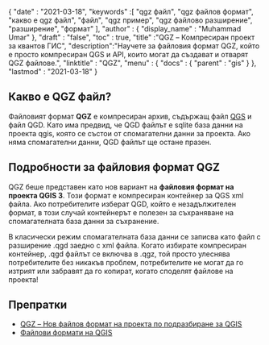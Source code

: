 {
  "date" : "2021-03-18",
  "keywords" :[ "qgz файл", "qgz файлов формат", "какво е qgz файл", "файл", "qgz пример", "qgz файлово разширение", "разширение", "формат" ],
  "author" : {
    "display_name" : "Muhammad Umar"
},
  "draft" : "false",
  "toc" : true,
  "title" :"QGZ – Компресиран проект за квантов ГИС",
  "description":"Научете за файловия формат QGZ, който е просто компресиран QGS и API, които могат да създават и отварят QGZ файлове.",
  "linktitle" : "QGZ",
  "menu" : {
    "docs" : {
      "parent" : "gis"
}
},
  "lastmod" : "2021-03-18"
}

## Какво е QGZ файл?

Файловият формат **QGZ** е компресиран архив, съдържащ файл [QGS](/gis/qgs/) и файл QGD. Като има предвид, че QGD файлът е sqlite база данни на проекта qgis, която се състои от спомагателни данни за проекта. Ако няма спомагателни данни, QGD файлът ще остане празен.

## Подробности за файловия формат QGZ

QGZ беше представен като нов вариант на **файловия формат на проекта QGIS 3**. Този формат е компресиран контейнер за QGS xml файла. Ако потребителите изберат QGD, който е незадължителен формат, в този случай контейнерът е полезен за съхраняване на спомагателната база данни за съхранение.

В класически режим спомагателната база данни се записва като файл с разширение .qgd заедно с xml файла. Когато избирате компресиран контейнер, .qgd файлът се включва в .qgz, той просто улеснява потребителите без никакъв проблем, потребителите не могат да го изтрият или забравят да го копират, когато споделят файлове на проекта!


## Препратки

* [QGZ – Нов файлов формат на проекта по подразбиране за QGIS](https://oslandia.com/en/2018/06/01/qgz-a-new-default-project-file-format-for-qgis/)
* [Файлови формати на QGIS](https://docs.qgis.org/3.16/en/docs/user_manual/appendices/qgis_file_formats.html)


